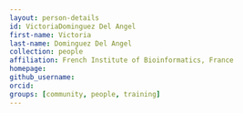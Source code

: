```yaml
---
layout: person-details
id: VictoriaDominguez Del Angel
first-name: Victoria
last-name: Dominguez Del Angel
collection: people
affiliation: French Institute of Bioinformatics, France
homepage:
github_username: 
orcid:
groups: [community, people, training]
---
```

